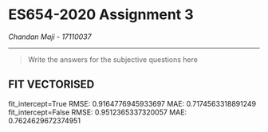 # ES654-2020 Assignment 3

*Chandan Maji* - *17110037*

------

> Write the answers for the subjective questions here


## FIT VECTORISED
fit_intercept=True
RMSE:  0.9164776945933697
MAE:  0.7174563318891249
<br>
fit_intercept=False
RMSE:  0.9512365337320057
MAE:  0.7624629672374951